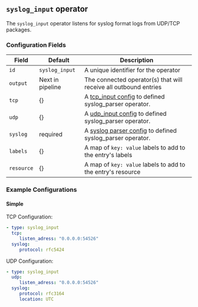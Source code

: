 ## `syslog_input` operator

The `syslog_input` operator listens for syslog format logs from UDP/TCP packages.

### Configuration Fields

| Field      | Default          | Description                                                  |
| ---------- | ---------------- | ------------------------------------------------------------ |
| `id`       | `syslog_input`   | A unique identifier for the operator                         |
| `output`   | Next in pipeline | The connected operator(s) that will receive all outbound entries |
| `tcp`      | {}               | A [tcp_input config](./tcp_input.md#configuration-fields)  to defined syslog_parser operator. |
| `udp`      | {}               | A [udp_input config](./udp_input.md#configuration-fields)  to defined syslog_parser operator. |
| `syslog`   | required         | A [syslog parser config](./syslog_parser.md#configuration-fields)  to defined syslog_parser operator. |
| `labels`   | {}               | A map of `key: value` labels to add to the entry's labels    |
| `resource` | {}               | A map of `key: value` labels to add to the entry's resource  |





### Example Configurations

#### Simple

TCP Configuration:
```yaml
- type: syslog_input
  tcp:
     listen_adress: "0.0.0.0:54526"
  syslog:
     protocol: rfc5424
```

UDP Configuration:

```yaml
- type: syslog_input
  udp:
     listen_adress: "0.0.0.0:54526"
  syslog:
     protocol: rfc3164
     location: UTC
```

